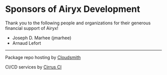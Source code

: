 # Sponsors of Airyx Development

Thank you to the following people and organizations for their generous
financial support of Airyx!

- Joseph D. Marhee (jmarhee)
- Arnaud Lefort

---

Package repo hosting by [Cloudsmith](https://cloudsmith.io)

CI/CD services by [Cirrus CI](https://cirrus-ci.org)
